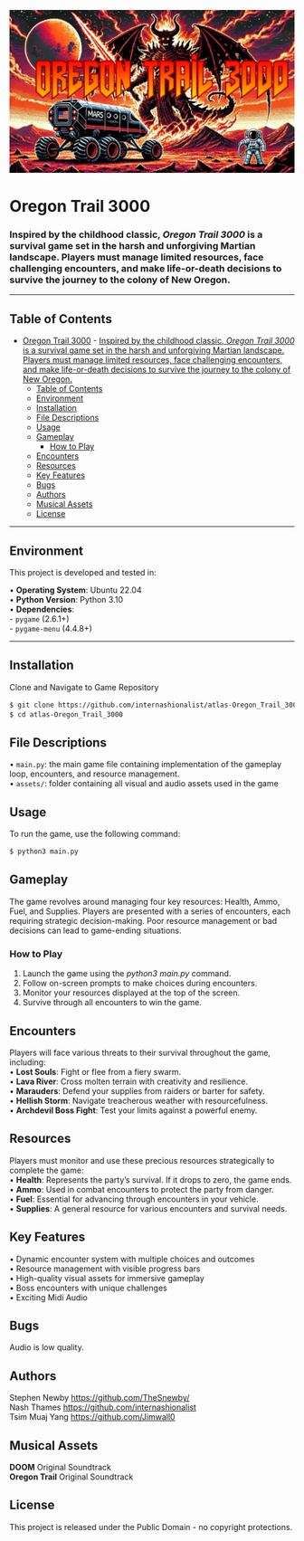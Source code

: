 
<p align="center">
  <img src="assets/OT3000.jpg" alt="Oregon Trail 3000" width="1000"/>
</p>

# Oregon Trail 3000

### Inspired by the childhood classic, *Oregon Trail 3000* is a survival game set in the harsh and unforgiving Martian landscape. Players must manage limited resources, face challenging encounters, and make life-or-death decisions to survive the journey to the colony of New Oregon.
---

## Table of Contents

- [Oregon Trail 3000](#oregon-trail-3000)
		- [Inspired by the childhood classic, *Oregon Trail 3000* is a survival game set in the harsh and unforgiving Martian landscape. Players must manage limited resources, face challenging encounters, and make life-or-death decisions to survive the journey to the colony of New Oregon.](#inspired-by-the-childhood-classic-oregon-trail-3000-is-a-survival-game-set-in-the-harsh-and-unforgiving-martian-landscape-players-must-manage-limited-resources-face-challenging-encounters-and-make-life-or-death-decisions-to-survive-the-journey-to-the-colony-of-new-oregon)
	- [Table of Contents](#table-of-contents)
	- [Environment](#environment)
	- [Installation](#installation)
	- [File Descriptions](#file-descriptions)
	- [Usage](#usage)
	- [Gameplay](#gameplay)
		- [How to Play](#how-to-play)
	- [Encounters](#encounters)
	- [Resources](#resources)
	- [Key Features](#key-features)
	- [Bugs](#bugs)
	- [Authors](#authors)
	- [Musical Assets](#musical-assets)
	- [License](#license)

---

## Environment

This project is developed and tested in:

  •	**Operating System**: Ubuntu 22.04<br>
  •	**Python Version**: Python 3.10<br>
  •	**Dependencies**:<br>
    - `pygame` (2.6.1+)<br>
    - `pygame-menu` (4.4.8+)

---

## Installation

Clone and Navigate to Game Repository

```bash
$ git clone https://github.com/internashionalist/atlas-Oregon_Trail_3000.git
$ cd atlas-Oregon_Trail_3000
```

## File Descriptions

  •	`main.py`: the main game file containing implementation of the gameplay loop, encounters, and resource management.<br>
  •	`assets/`: folder containing all visual and audio assets used in the game

## Usage

To run the game, use the following command:

```bash
$ python3 main.py
```

## Gameplay

The game revolves around managing four key resources: Health, Ammo, Fuel, and Supplies. Players are presented with a series of encounters, each requiring strategic decision-making. Poor resource management or bad decisions can lead to game-ending situations.

### How to Play

1.	Launch the game using the *python3 main.py* command.
2.	Follow on-screen prompts to make choices during encounters.
3.	Monitor your resources displayed at the top of the screen.
4.	Survive through all encounters to win the game.

## Encounters

Players will face various threats to their survival throughout the game, including:<br>
•	**Lost Souls**: Fight or flee from a fiery swarm.<br>
•	**Lava River**: Cross molten terrain with creativity and resilience.<br>
•	**Marauders**: Defend your supplies from raiders or barter for safety.<br>
•	**Hellish Storm**: Navigate treacherous weather with resourcefulness.<br>
•	**Archdevil Boss Fight**: Test your limits against a powerful enemy.

## Resources

Players must monitor and use these precious resources strategically to complete the game:<br>
•	**Health**: Represents the party’s survival. If it drops to zero, the game ends.<br>
•	**Ammo**: Used in combat encounters to protect the party from danger.<br>
•	**Fuel**: Essential for advancing through encounters in your vehicle.<br>
•	**Supplies**: A general resource for various encounters and survival needs.

## Key Features

•	Dynamic encounter system with multiple choices and outcomes<br>
•	Resource management with visible progress bars<br>
•	High-quality visual assets for immersive gameplay<br>
•	Boss encounters with unique challenges<br>
•	Exciting Midi Audio

## Bugs

Audio is low quality.

## Authors

Stephen Newby <https://github.com/TheSnewby/><br>
Nash Thames <https://github.com/internashionalist><br>
Tsim Muaj Yang <https://github.com/Jimwall0>

## Musical Assets

**DOOM** Original Soundtrack<br>
**Oregon Trail** Original Soundtrack

## License

This project is released under the Public Domain - no copyright protections.
